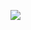 [![](https://u.canary.mx/api/hello?html=https://gist.githubusercontent.com/punctuations/d515e830d406f00d5d14d584fd7bc572/raw/image.html)](https://dont-ping.me)
